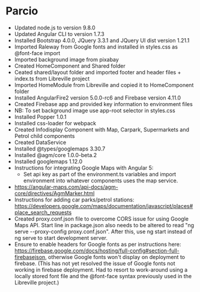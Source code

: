 # Parcio

* Updated node.js to version 9.8.0
* Updated Angular CLI to version 1.7.3
* Installed Bootstrap 4.0.0, JQuery 3.3.1 and JQuery UI dist version 1.21.1
* Imported Raleway from Google fonts and installed in styles.css as @font-face import
* Imported background image from pixabay
* Created HomeComponent and Shared folder
* Ceated shared/layout folder and imported footer and header files + index.ts from Libreville project
* Imported HomeModule from Libreville and copied it to HomeComponent folder
* Installed AngularFire2 version 5.0.0-rc6 and Firebase version 4.11.0
* Created Firebase app and provided key information to environment files
* NB: To set background image use app-root selector in styles.css
* Installed Popper 1.0.1
* Installed css-loader for webpack
* Created Infodisplay Component with Map, Carpark, Supermarkets and Petrol child components
* Created DataService
* Installed @types/googlemaps 3.30.7
* Installed @agm/core 1.0.0-beta.2
* Installed googlemaps 1.12.0
* Instructions for integrating Google Maps with Angular 5:
  * Set api key as part of the environment.ts variables and import environment into whatever components uses the map service.
* <https://angular-maps.com/api-docs/agm-core/directives/AgmMarker.html>
* Instructions for adding car parks/petrol stations: <https://developers.google.com/maps/documentation/javascript/places#place_search_requests>
* Created proxy.conf.json file to overcome CORS issue for using Google Maps API. Start line in package.json also needs to be altered to read "ng serve --proxy-config proxy.conf.json". After this, use ng start instead of ng serve to start development server.
* Ensure to enable headers for Google fonts as per instructions here: <https://firebase.google.com/docs/hosting/full-config#section-full-firebasejson>, otherwise Google fonts won't display on deployment to firebase. (This has not yet resolved the issue of Google fonts not working in firebase deployment. Had to resort to work-around using a locally stored font file and the @font-face syntax previously used in the Libreville project.)
